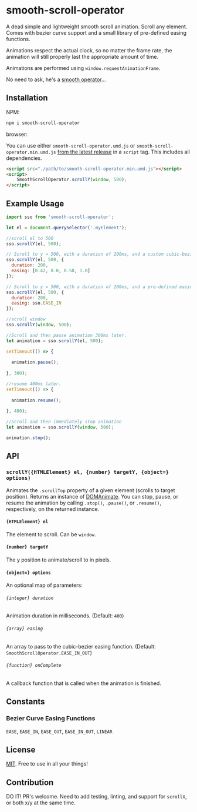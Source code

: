 # smooth-scroll-operator
A dead simple and lightweight smooth scroll animation. Scroll any element. Comes with bezier curve support and a small library of pre-defined easing functions.

Animations respect the actual clock, so no matter the frame rate, the animation will still properly last the appropriate amount of time.

Animations are performed using `window.requestAnimationFrame`.

No need to ask, he's a [smooth operator](https://www.youtube.com/watch?v=4TYv2PhG89A)...

## Installation

NPM:

```bash
npm i smooth-scroll-operator
```

browser:

You can use either `smooth-scroll-operator.umd.js` or `smooth-scroll-operator.min.umd.js` 
[from the latest release](https://github.com/mhweiner/smooth-scroll-operator/releases) in a `script` tag.
This includes all dependencies.

```html
<script src="./path/to/smooth-scroll-operator.min.umd.js"></script>
<script>
    SmoothScrollOperator.scrollY(window, 500);
</script>
```

## Example Usage

```javascript
import sso from 'smooth-scroll-operator';

let el = document.querySelector('.myElement');

//scroll el to 500
sso.scrollY(el, 500);

// Scroll to y = 500, with a duration of 200ms, and a custom cubic-bezier easing function:
sso.scrollY(el, 500, {
  duration: 200,
  easing: [0.42, 0.0, 0.58, 1.0]
});

// Scroll to y = 500, with a duration of 200ms, and a pre-defined easing function.
sso.scrollY(el, 500, {
  duration: 200,
  easing: sso.EASE_IN
});

//scroll window
sso.scrollY(window, 500);

//Scroll and then pause animation 300ms later.
let animation = sso.scrollY(el, 500);

setTimeout(() => {
  
  animation.pause();
  
}, 300);

//resume 400ms later.
setTimeout(() => {
  
  animation.resume();
  
}, 400);

//Scroll and then immediately stop animation
let animation = sso.scrollY(window, 500);

animation.stop();
```

## API

### `scrollY({HTMLElement} el, {number} targetY, {object=} options)`

Animates the `.scrollTop` property of a given element (scrolls to target position). Returns an instance of [DOMAnimate](https://github.com/mhweiner/dom-animate).
You can stop, pause, or resume the animation by calling `.stop()`, `.pause()`, or `.resume()`, respectively, on the returned instance.

#### `{HTMLElement} el`

The element to scroll. Can be `window`.

#### `{number} targetY`

The y position to animate/scroll to in pixels.

#### `{object=} options`

An optional map of parameters:

###### `{integer} duration`

Animation duration in milliseconds. (Default: `400`)

###### `{array} easing`

An array to pass to the cubic-bezier easing function. (Default: `SmoothScrollOperator.EASE_IN_OUT`)

###### `{function} onComplete`

A callback function that is called when the animation is finished.

## Constants

### Bezier Curve Easing Functions

`EASE`, `EASE_IN`, `EASE_OUT`, `EASE_IN_OUT`, `LINEAR`

## License

[MIT](https://github.com/mhweiner/mr-router/blob/master/LICENSE). Free to use in all your things!

## Contribution

DO IT! PR's welcome. Need to add testing, linting, and support for `scrollX`, or both x/y at the same time.